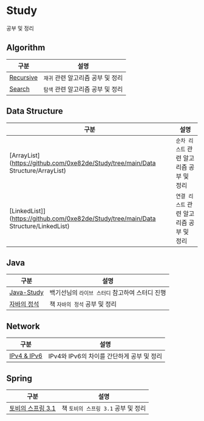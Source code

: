 # Study

공부 및 정리

## Algorithm

| 구분                                                                        | 설명                              |
| --------------------------------------------------------------------------- | --------------------------------- |
| [Recursive](https://github.com/0xe82de/Study/tree/main/Algorithm/Recursive) | `재귀` 관련 알고리즘 공부 및 정리 |
| [Search](https://github.com/0xe82de/Study/tree/main/Algorithm/Search)       | `탐색` 관련 알고리즘 공부 및 정리 |

## Data Structure

| 구분                                                                                | 설명                                     |
| ----------------------------------------------------------------------------------- | ---------------------------------------- |
| [ArrayList](https://github.com/0xe82de/Study/tree/main/Data Structure/ArrayList)    | `순차 리스트` 관련 알고리즘 공부 및 정리 |
| [LinkedList]](https://github.com/0xe82de/Study/tree/main/Data Structure/LinkedList) | `연결 리스트` 관련 알고리즘 공부 및 정리 |

## Java

| 구분                                                                                                            | 설명                                            |
| --------------------------------------------------------------------------------------------------------------- | ----------------------------------------------- |
| [Java-Study](https://github.com/0xe82de/Study/tree/main/Java/Java-Study)                                        | 백기선님의 `라이브 스터디` 참고하여 스터디 진행 |
| [자바의 정석](https://github.com/0xe82de/Study/tree/main/Java/%EC%9E%90%EB%B0%94%EC%9D%98%20%EC%A0%95%EC%84%9D) | 책 `자바의 정석` 공부 및 정리                   |

## Network

| 구분                                                                                   | 설명                                       |
| -------------------------------------------------------------------------------------- | ------------------------------------------ |
| [IPv4 & IPv6](https://github.com/0xe82de/Study/blob/main/Network/IPv4%20%26%20IPv6.md) | IPv4와 IPv6의 차이를 간단하게 공부 및 정리 |

## Spring

| 구분                                                                                                                                   | 설명                                |
| -------------------------------------------------------------------------------------------------------------------------------------- | ----------------------------------- |
| [토비의 스프링 3.1](https://github.com/0xe82de/Study/tree/main/Spring/%ED%86%A0%EB%B9%84%EC%9D%98%20%EC%8A%A4%ED%94%84%EB%A7%81%203.1) | 책 `토비의 스프링 3.1` 공부 및 정리 |
